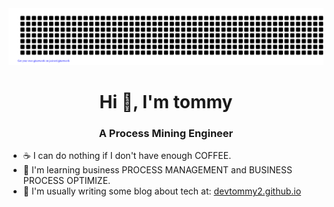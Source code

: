 

<img src="https://raw.githubusercontent.com/devtommy2/devtommy2/c1c9e31d2bb2ee72b816f0c70d1021a1fc11b777/gitartwork.svg" alt="github" /> 

<h1 align="center">Hi 👋, I'm tommy</h1>
<h3 align="center">A Process Mining Engineer</h3>

- ☕️ I can do nothing if I don't have enough COFFEE.
- 🍊 I'm learning business PROCESS MANAGEMENT and BUSINESS PROCESS OPTIMIZE. 
- 📰 I'm usually writing some blog about tech at: [devtommy2.github.io](devtommy2.github.io)
